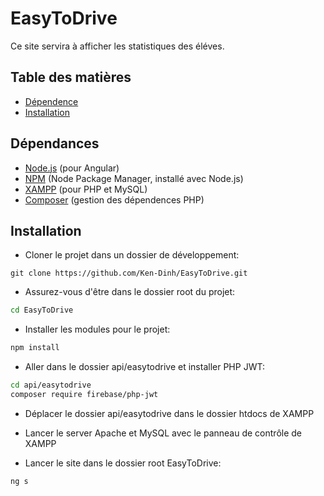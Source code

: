 # EasyToDrive

Ce site servira à afficher les statistiques des éléves.

## Table des matières

- [Dépendence](#dépendances)
- [Installation](#installation)

## Dépendances

- [Node.js](https://nodejs.org/) (pour Angular)
- [NPM](https://www.npmjs.com/) (Node Package Manager, installé avec Node.js)
- [XAMPP](https://www.apachefriends.org/index.html) (pour PHP et MySQL)
- [Composer](https://getcomposer.org/) (gestion des dépendences PHP)

## Installation

- Cloner le projet dans un dossier de développement:
```
git clone https://github.com/Ken-Dinh/EasyToDrive.git
```

- Assurez-vous d'être dans le dossier root du projet:
```bash
cd EasyToDrive
```
- Installer les modules pour le projet:
```bash
npm install
```

- Aller dans le dossier api/easytodrive et installer PHP JWT:
```bash
cd api/easytodrive
composer require firebase/php-jwt
```

- Déplacer le dossier api/easytodrive dans le dossier htdocs de XAMPP
- Lancer le server Apache et MySQL avec le panneau de contrôle de XAMPP

- Lancer le site dans le dossier root EasyToDrive:
```bash
ng s
```
